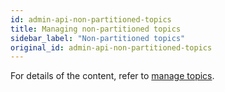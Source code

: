 ```yaml
---
id: admin-api-non-partitioned-topics
title: Managing non-partitioned topics
sidebar_label: "Non-partitioned topics"
original_id: admin-api-non-partitioned-topics
---
```


For details of the content, refer to [manage topics](admin-api-topics.md).
